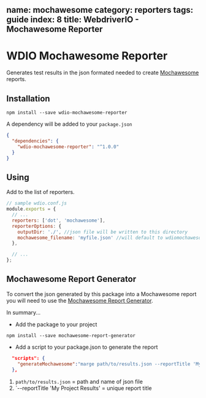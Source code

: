 name: mochawesome
category: reporters
tags: guide
index: 8
title: WebdriverIO - Mochawesome Reporter
---

WDIO Mochawesome Reporter
=========================

Generates test results in the json formated needed to create [Mochawesome](https://github.com/adamgruber/mochawesome) reports.


## Installation

```shell
npm install --save wdio-mochawesome-reporter
```

A dependency will be added to your `package.json`

```json
{
  "dependencies": {
    "wdio-mochawesome-reporter": "^1.0.0"
  }
}
```

## Using

 Add to the list of reporters.

```js
// sample wdio.conf.js
module.exports = {
  // ...
  reporters: ['dot', 'mochawesome'],
  reporterOptions: {
    outputDir: './', //json file will be written to this directory
    mochawesome_filename: 'myfile.json' //will default to wdiomochawesome.json if no name is provided
  },

  // ...
};
```



## Mochawesome Report Generator
To convert the json generated by this package into a Mochawesome report you will need to use the [Mochawesome Report Generator](https://github.com/adamgruber/mochawesome-report-generator).

In summary...

* Add the package to your project
```shell
npm install --save mochawesome-report-generator
```

* Add a script to your package.json to generate the report
```json
  "scripts": {
    "generateMochawesome":"marge path/to/results.json --reportTitle 'My Project Results'"
  },
```
1) `path/to/results.json` = path and name of json file
2) `--reportTitle 'My Project Results' = unique report title